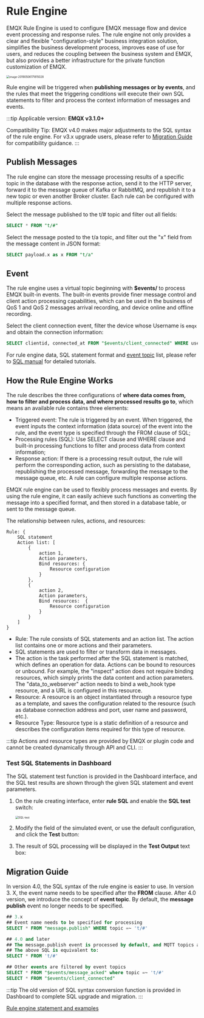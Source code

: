 # Rule Engine

EMQX Rule Engine is used to configure EMQX message flow and device event processing and response rules. The rule engine not only provides a clear and flexible "configuration-style" business integration solution, simplifies the business development process, improves ease of use for users, and reduces the coupling between the business system and EMQX, but also provides a better infrastructure for the private function customization of EMQX.

<img src="../assets/image-20190506171815028.jpg" alt="image-20190506171815028" style="zoom:50%;" />

Rule engine will be triggered when **publishing messages or by events**, and the rules that meet the triggering conditions will execute their own SQL statements to filter and process the context information of messages and events.

:::tip
Applicable version: **EMQX v3.1.0+**

Compatibility Tip: EMQX v4.0 makes major adjustments to the SQL syntax of the rule engine. For v3.x upgrade users, please refer to  [Migration Guide](./rule-engine.md#migration-guide) for compatibility guidance.
:::

## Publish Messages

The rule engine can store the message processing results of a specific topic in the database with the response action, send it to the HTTP server, forward it to the message queue of Kafka or RabbitMQ, and republish it to a new topic or even another Broker cluster. Each rule can be configured with multiple response actions.

Select the message published to the t/# topic and filter out all fields:

```sql
SELECT * FROM "t/#"
```

Select the message posted to the t/a topic, and filter out the "x" field from the message content in JSON format:

```sql
SELECT payload.x as x FROM "t/a"
```

## Event

The rule engine uses a virtual topic beginning with **$events/** to process EMQX built-in events. The built-in events provide finer message control and client action processing capabilities, which can be used in the business of QoS 1 and QoS 2 messages arrival recording, and device online and offline recording.

Select the client connection event, filter the device whose Username is `emqx` and obtain the connection information:

```sql
SELECT clientid, connected_at FROM "$events/client_connected" WHERE username = 'emqx'
```

For rule engine data, SQL statement format and [event topic](./rule-engine_field.md#event-topic-available-for-from-clause) list, please refer to [SQL manual](./rule-engine_grammar_and_examples.md#rule-engine-sql-statement) for detailed tutorials.

## How the Rule Engine Works

The rule describes the three configurations of **where data comes from, how to filter and process data, and where processed results go to**, which means an available rule contains three elements:

- Triggered event: The rule is triggered by an event. When triggered, the event inputs the context information (data source) of the event into the rule, and the event type is specified through the FROM clause of SQL;
- Processing rules (SQL): Use SELECT clause and WHERE clause and built-in processing functions to filter and process data from context information;
- Response action: If there is a processing result output, the rule will perform the corresponding action, such as persisting to the database, republishing the processed message, forwarding the message to the message queue, etc. A rule can configure multiple response actions.

EMQX rule engine can be used to flexibly process messages and events. By using the rule engine, it can easily achieve such functions as converting the message into a specified format, and then stored in a database table, or sent to the message queue.

The relationship between rules, actions, and resources:
```
Rule: {
    SQL statement
    Action list: [
        {
            action 1,
            Action parameters,
            Bind resources: {
                Resource configuration
            }
        },
        {
            action 2,
            Action parameters,
            Bind resources:  {
                Resource configuration
            }
        }
    ]
}
```
- Rule: The rule consists of SQL statements and an action list. The action list contains one or more actions and their parameters.
- SQL statements are used to filter or transform data in messages.
- The action is the task performed after the SQL statement is matched, which defines an operation for data.
  Actions can be bound to resources or unbound. For example, the "inspect" action does not require binding resources, which simply prints the data content and action parameters. The "data_to_webserver" action needs to bind a web_hook type resource, and a URL is configured in this resource.
- Resource: A resource is an object instantiated through a resource type as a template, and saves the configuration related to the resource (such as database connection address and port, user name and password, etc.).
- Resource Type: Resource type is a static definition of a resource and describes the configuration items required for this type of resource.

:::tip
Actions and resource types are provided by EMQX or plugin code and cannot be created dynamically through API and CLI.
:::

### Test SQL Statements in Dashboard
The SQL statement test function is provided in the Dashboard interface, and the SQL test results are shown through the given SQL statement and event parameters.

1.  On the rule creating interface, enter **rule SQL** and enable the **SQL test** switch:

    <img src="./assets/SQL-test.png" alt="SQL-test" style="zoom:50%;" />

2. Modify the field of the simulated event, or use the default configuration, and click the **Test** button:

3. The result of SQL processing will be displayed in the **Test Output** text box:


## Migration Guide

In version 4.0, the SQL syntax of the rule engine is easier to use. In version 3. X, the event name needs to be specified after the **FROM** clause. After 4.0 version, we introduce the concept of **event topic**. By default, the **message publish** event no longer needs to be specified. 

```sql
## 3.x
## Event name needs to be specified for processing
SELECT * FROM "message.publish" WHERE topic =~ 't/#'

## 4.0 and later
## The message.publish event is processed by default, and MQTT topics are filtered directly after FROM
## The above SQL is equivalent to:
SELECT * FROM 't/#'

## Other events are filtered by event topics
SELECT * FROM "$events/message_acked" where topic =~ 't/#'
SELECT * FROM "$events/client_connected"
```

:::tip
The old version of SQL syntax conversion function is provided in Dashboard to complete SQL upgrade and migration. 
:::

[Rule engine statement and examples](./rule-engine_grammar_and_examples.md)
